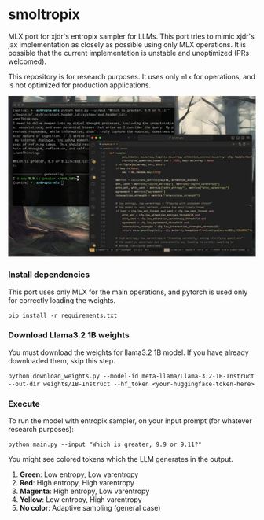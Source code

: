 # smoltropix

MLX port for xjdr's entropix sampler for LLMs. This port tries to mimic xjdr's jax implementation as closely as possible using only MLX operations. It is possible that the current implementation is unstable and unoptimized (PRs welcomed).

This repository is for research purposes. It uses only `mlx` for operations, and is not optimized for production applications.

![smoltropix](./images/image.png)

### Install dependencies

This port uses only MLX for the main operations, and pytorch is used only for correctly loading the weights.

```shell
pip install -r requirements.txt
```

### Download Llama3.2 1B weights

You must download the weights for llama3.2 1B model. If you have already downloaded them, skip this step.

```shell
python download_weights.py --model-id meta-llama/Llama-3.2-1B-Instruct --out-dir weights/1B-Instruct --hf_token <your-huggingface-token-here>
```

### Execute

To run the model with entropix sampler, on your input prompt (for whatever research purposes):

```shell
python main.py --input "Which is greater, 9.9 or 9.11?"
```

You might see colored tokens which the LLM generates in the output.

1. **Green**: Low entropy, Low varentropy
2. **Red**: High entropy, High varentropy
3. **Magenta**: High entropy, Low varentropy
4. **Yellow**: Low entropy, High varentropy
5. **No color**: Adaptive sampling (general case)

